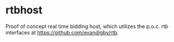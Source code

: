 # rtbhost
Proof of concept real time bidding host, which utilizes the p.o.c. rtb interfaces at https://github.com/evandigby/rtb.
